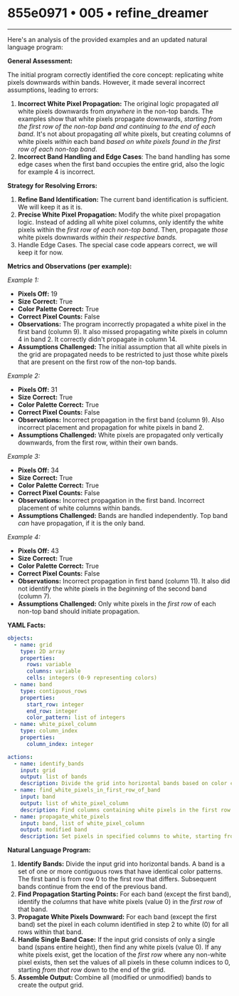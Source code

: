 # 855e0971 • 005 • refine_dreamer

---
Here's an analysis of the provided examples and an updated natural language program:

**General Assessment:**

The initial program correctly identified the core concept: replicating white pixels downwards within bands. However, it made several incorrect assumptions, leading to errors:

1.  **Incorrect White Pixel Propagation:** The original logic propagated *all* white pixels downwards from *anywhere* in the non-top bands. The examples show that white pixels propagate downwards, *starting from the first row of the non-top band and continuing to the end of each band*. It's not about propagating *all* white pixels, but creating columns of white pixels *within* each band *based on white pixels found in the first row of each non-top band*.
2.  **Incorrect Band Handling and Edge Cases**: The band handling has some edge cases when the first band occupies the entire grid, also the logic for example 4 is incorrect.

**Strategy for Resolving Errors:**

1.  **Refine Band Identification:** The current band identification is sufficient. We will keep it as it is.
2.  **Precise White Pixel Propagation:** Modify the white pixel propagation logic. Instead of adding all white pixel columns, only identify the white pixels within the *first row of each non-top band*. Then, propagate *those* white pixels downwards *within their respective bands.*
3. Handle Edge Cases. The special case code appears correct, we will keep it for now.

**Metrics and Observations (per example):**

*Example 1:*

*   **Pixels Off:** 19
*   **Size Correct:** True
*   **Color Palette Correct:** True
*   **Correct Pixel Counts:** False
*   **Observations:** The program incorrectly propagated a white pixel in the first band (column 9). It also missed propagating white pixels in column 4 in band 2. It correctly didn't propagate in column 14.
*   **Assumptions Challenged:** The initial assumption that all white pixels in the grid are propagated needs to be restricted to just those white pixels that are present on the first row of the non-top bands.

*Example 2:*

*   **Pixels Off:** 31
*   **Size Correct:** True
*   **Color Palette Correct:** True
*   **Correct Pixel Counts:** False
*   **Observations:** Incorrect propagation in the first band (column 9). Also incorrect placement and propagation for white pixels in band 2.
*   **Assumptions Challenged:** White pixels are propagated only vertically downwards, from the first row, within their own bands.

*Example 3:*

*    **Pixels Off:** 34
*   **Size Correct:** True
*   **Color Palette Correct:** True
*   **Correct Pixel Counts:** False
*   **Observations:** Incorrect propagation in the first band. Incorrect placement of white columns within bands.
*   **Assumptions Challenged:** Bands are handled independently. Top band *can* have propagation, if it is the only band.

*Example 4:*

*    **Pixels Off:** 43
*   **Size Correct:** True
*   **Color Palette Correct:** True
*   **Correct Pixel Counts:** False
*   **Observations:** Incorrect propagation in first band (column 11). It also did not identify the white pixels in the *beginning* of the second band (column 7).
*   **Assumptions Challenged:** Only white pixels in the *first row* of each non-top band should initiate propagation.

**YAML Facts:**

```yaml
objects:
  - name: grid
    type: 2D array
    properties:
      rows: variable
      columns: variable
      cells: integers (0-9 representing colors)
  - name: band
    type: contiguous_rows
    properties:
      start_row: integer
      end_row: integer
      color_pattern: list of integers
  - name: white_pixel_column
    type: column_index
    properties:
      column_index: integer

actions:
  - name: identify_bands
    input: grid
    output: list of bands
    description: Divide the grid into horizontal bands based on color changes.
  - name: find_white_pixels_in_first_row_of_band
    input: band
    output: list of white_pixel_column
    description: Find columns containing white pixels in the first row of each non-top band.
  - name: propagate_white_pixels
    input: band, list of white_pixel_column
    output: modified band
    description: Set pixels in specified columns to white, starting from the first row of each non-top band, and continue to the end of each band.
```

**Natural Language Program:**

1.  **Identify Bands:** Divide the input grid into horizontal bands.  A band is a set of one or more contiguous rows that have identical color patterns. The first band is from row 0 to the first row that differs. Subsequent bands continue from the end of the previous band.
2.  **Find Propagation Starting Points:** For each band (except the first band), identify the *columns* that have white pixels (value 0) in the *first row* of that band.
3.  **Propagate White Pixels Downward:** For each band (except the first band) set the pixel in each column identified in step 2 to white (0) for all rows within that band.
4.  **Handle Single Band Case:** If the input grid consists of only a single band (spans entire height), then find any white pixels (value 0). If any white pixels exist, get the location of the *first row* where any non-white pixel exists, then set the values of all pixels in these column indices to 0, starting *from that row* down to the end of the grid.
5.  **Assemble Output:** Combine all (modified or unmodified) bands to create the output grid.

